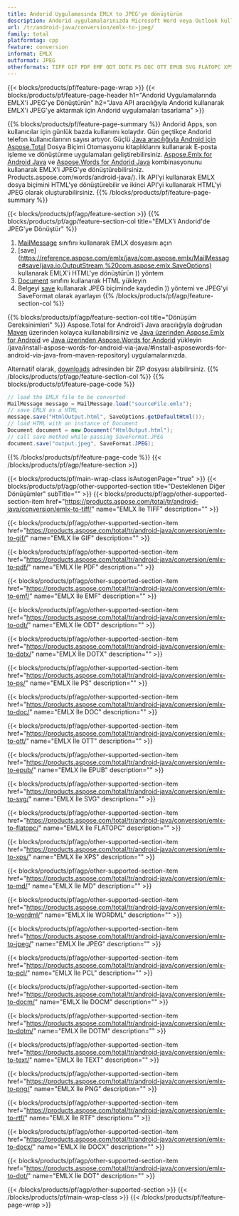 ```yaml
---
title: Andorid Uygulamasında EMLX to JPEG'ye dönüştürün
description: Andorid uygulamalarınızda Microsoft Word veya Outlook kullanmadan EMLX'i JPEG'ye aktarın
url: /tr/android-java/conversion/emlx-to-jpeg/
family: total
platformtag: cpp
feature: conversion
informat: EMLX
outformat: JPEG
otherformats: TIFF GIF PDF EMF ODT DOTX PS DOC OTT EPUB SVG FLATOPC XPS MD WORDML BMP PCL DOCM DOTM TEXT PNG RTF DOCX DOT
---
```

{{< blocks/products/pf/feature-page-wrap >}}
{{< blocks/products/pf/feature-page-header h1="Andorid Uygulamalarında EMLX'i JPEG'ye Dönüştürün" h2="Java API aracılığıyla Andorid kullanarak EMLX'i JPEG'ye aktarmak için Andorid uygulamaları tasarlama" >}}

{{% blocks/products/pf/feature-page-summary %}}
Andorid Apps, son kullanıcılar için günlük bazda kullanımı kolaydır. Gün geçtikçe Andorid telefon kullanıcılarının sayısı artıyor. Güçlü [Java aracılığıyla Android için Aspose.Total](https://products.aspose.com/total/android-java/) Dosya Biçimi Otomasyonu kitaplıklarını kullanarak E-posta işleme ve dönüştürme uygulamaları geliştirebilirsiniz. [Aspose.Emlx for Android Java](https://products.aspose.com/emlx/android-java/) ve [Aspose.Words for Andorid Java](https://) kombinasyonunu kullanarak EMLX'i JPEG'ye dönüştürebilirsiniz. Products.aspose.com/words/android-java/). İlk API'yi kullanarak EMLX dosya biçimini HTML'ye dönüştürebilir ve ikinci API'yi kullanarak HTML'yi JPEG olarak oluşturabilirsiniz. 
{{% /blocks/products/pf/feature-page-summary  %}}

{{< blocks/products/pf/agp/feature-section >}}
{{% blocks/products/pf/agp/feature-section-col title="EMLX'i Andorid'de JPEG'ye Dönüştür" %}}
1. [MailMessage](https://reference.aspose.com/emlx/java/com.aspose.emlx/mailmessage) sınıfını kullanarak EMLX dosyasını açın
2. [save](https://reference.aspose.com/emlx/java/com.aspose.emlx/MailMessage#save(java.io.OutputStream,%20com.aspose.emlx.SaveOptions) kullanarak EMLX'i HTML'ye dönüştürün )) yöntem
3. [Document](https://reference.aspose.com/words/java/com.aspose.words/Document) sınıfını kullanarak HTML yükleyin
4. Belgeyi [save](https://reference.aspose.com/words/java/com.aspose.words/Document#save(java.lang.String,com.aspose.words.SaveOptions)) kullanarak JPEG biçiminde kaydedin )) yöntemi ve JPEG'yi SaveFormat olarak ayarlayın
{{% /blocks/products/pf/agp/feature-section-col %}}

{{% blocks/products/pf/agp/feature-section-col title="Dönüşüm Gereksinimleri" %}}
Aspose.Total for Android'i Java aracılığıyla doğrudan [Maven](https://repository.aspose.com/webapp/#/artifacts/browse/tree/General/repo/com/aspose/aspose-total) üzerinden kolayca kullanabilirsiniz ve [Java üzerinden Aspose.Emlx for Android](https://docs.aspose.com/emlx/androidjava/installation/) ve [Java üzerinden Aspose.Words for Andorid](https://docs.aspose.com/words) yükleyin /java/install-aspose-words-for-android-via-java/#install-asposewords-for-android-via-java-from-maven-repository) uygulamalarınızda.

Alternatif olarak, [downloads](https://downloads.aspose.com/total/androidjava) adresinden bir ZIP dosyası alabilirsiniz.
{{% /blocks/products/pf/agp/feature-section-col %}}
{{% blocks/products/pf/feature-page-code %}}
```cs
// load the EMLX file to be converted
MailMessage message = MailMessage.load("sourceFile.emlx"); 
// save EMLX as a HTML 
message.save("HtmlOutput.html", SaveOptions.getDefaultHtml());
// load HTML with an instance of Document
Document document = new Document("HtmlOutput.html");
// call save method while passing SaveFormat.JPEG
document.save("output.jpeg", SaveFormat.JPEG); 
```

{{% /blocks/products/pf/feature-page-code %}}
{{< /blocks/products/pf/agp/feature-section >}}

{{< blocks/products/pf/main-wrap-class isAutogenPage="true" >}}
{{< blocks/products/pf/agp/other-supported-section title="Desteklenen Diğer Dönüşümler" subTitle="" >}}
{{< blocks/products/pf/agp/other-supported-section-item href="https://products.aspose.com/total/tr/android-java/conversion/emlx-to-tiff/" name="EMLX İle TIFF" description="" >}}

{{< blocks/products/pf/agp/other-supported-section-item href="https://products.aspose.com/total/tr/android-java/conversion/emlx-to-gif/" name="EMLX İle GIF" description="" >}}

{{< blocks/products/pf/agp/other-supported-section-item href="https://products.aspose.com/total/tr/android-java/conversion/emlx-to-pdf/" name="EMLX İle PDF" description="" >}}

{{< blocks/products/pf/agp/other-supported-section-item href="https://products.aspose.com/total/tr/android-java/conversion/emlx-to-emf/" name="EMLX İle EMF" description="" >}}

{{< blocks/products/pf/agp/other-supported-section-item href="https://products.aspose.com/total/tr/android-java/conversion/emlx-to-odt/" name="EMLX İle ODT" description="" >}}

{{< blocks/products/pf/agp/other-supported-section-item href="https://products.aspose.com/total/tr/android-java/conversion/emlx-to-dotx/" name="EMLX İle DOTX" description="" >}}

{{< blocks/products/pf/agp/other-supported-section-item href="https://products.aspose.com/total/tr/android-java/conversion/emlx-to-ps/" name="EMLX İle PS" description="" >}}

{{< blocks/products/pf/agp/other-supported-section-item href="https://products.aspose.com/total/tr/android-java/conversion/emlx-to-doc/" name="EMLX İle DOC" description="" >}}

{{< blocks/products/pf/agp/other-supported-section-item href="https://products.aspose.com/total/tr/android-java/conversion/emlx-to-ott/" name="EMLX İle OTT" description="" >}}

{{< blocks/products/pf/agp/other-supported-section-item href="https://products.aspose.com/total/tr/android-java/conversion/emlx-to-epub/" name="EMLX İle EPUB" description="" >}}

{{< blocks/products/pf/agp/other-supported-section-item href="https://products.aspose.com/total/tr/android-java/conversion/emlx-to-svg/" name="EMLX İle SVG" description="" >}}

{{< blocks/products/pf/agp/other-supported-section-item href="https://products.aspose.com/total/tr/android-java/conversion/emlx-to-flatopc/" name="EMLX İle FLATOPC" description="" >}}

{{< blocks/products/pf/agp/other-supported-section-item href="https://products.aspose.com/total/tr/android-java/conversion/emlx-to-xps/" name="EMLX İle XPS" description="" >}}

{{< blocks/products/pf/agp/other-supported-section-item href="https://products.aspose.com/total/tr/android-java/conversion/emlx-to-md/" name="EMLX İle MD" description="" >}}

{{< blocks/products/pf/agp/other-supported-section-item href="https://products.aspose.com/total/tr/android-java/conversion/emlx-to-wordml/" name="EMLX İle WORDML" description="" >}}

{{< blocks/products/pf/agp/other-supported-section-item href="https://products.aspose.com/total/tr/android-java/conversion/emlx-to-jpeg/" name="EMLX İle JPEG" description="" >}}

{{< blocks/products/pf/agp/other-supported-section-item href="https://products.aspose.com/total/tr/android-java/conversion/emlx-to-pcl/" name="EMLX İle PCL" description="" >}}

{{< blocks/products/pf/agp/other-supported-section-item href="https://products.aspose.com/total/tr/android-java/conversion/emlx-to-docm/" name="EMLX İle DOCM" description="" >}}

{{< blocks/products/pf/agp/other-supported-section-item href="https://products.aspose.com/total/tr/android-java/conversion/emlx-to-dotm/" name="EMLX İle DOTM" description="" >}}

{{< blocks/products/pf/agp/other-supported-section-item href="https://products.aspose.com/total/tr/android-java/conversion/emlx-to-text/" name="EMLX İle TEXT" description="" >}}

{{< blocks/products/pf/agp/other-supported-section-item href="https://products.aspose.com/total/tr/android-java/conversion/emlx-to-png/" name="EMLX İle PNG" description="" >}}

{{< blocks/products/pf/agp/other-supported-section-item href="https://products.aspose.com/total/tr/android-java/conversion/emlx-to-rtf/" name="EMLX İle RTF" description="" >}}

{{< blocks/products/pf/agp/other-supported-section-item href="https://products.aspose.com/total/tr/android-java/conversion/emlx-to-docx/" name="EMLX İle DOCX" description="" >}}

{{< blocks/products/pf/agp/other-supported-section-item href="https://products.aspose.com/total/tr/android-java/conversion/emlx-to-dot/" name="EMLX İle DOT" description="" >}}


{{< /blocks/products/pf/agp/other-supported-section >}}
{{< /blocks/products/pf/main-wrap-class >}}
{{< /blocks/products/pf/feature-page-wrap >}}
